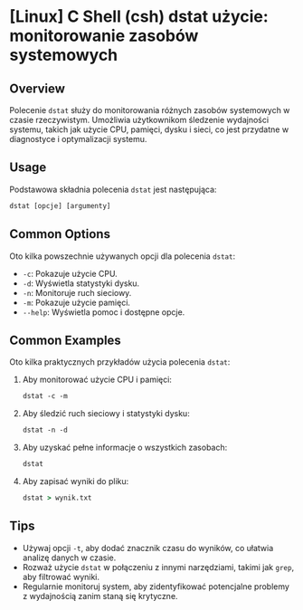 # [Linux] C Shell (csh) dstat użycie: monitorowanie zasobów systemowych

## Overview
Polecenie `dstat` służy do monitorowania różnych zasobów systemowych w czasie rzeczywistym. Umożliwia użytkownikom śledzenie wydajności systemu, takich jak użycie CPU, pamięci, dysku i sieci, co jest przydatne w diagnostyce i optymalizacji systemu.

## Usage
Podstawowa składnia polecenia `dstat` jest następująca:

```csh
dstat [opcje] [argumenty]
```

## Common Options
Oto kilka powszechnie używanych opcji dla polecenia `dstat`:

- `-c`: Pokazuje użycie CPU.
- `-d`: Wyświetla statystyki dysku.
- `-n`: Monitoruje ruch sieciowy.
- `-m`: Pokazuje użycie pamięci.
- `--help`: Wyświetla pomoc i dostępne opcje.

## Common Examples
Oto kilka praktycznych przykładów użycia polecenia `dstat`:

1. Aby monitorować użycie CPU i pamięci:
   ```csh
   dstat -c -m
   ```

2. Aby śledzić ruch sieciowy i statystyki dysku:
   ```csh
   dstat -n -d
   ```

3. Aby uzyskać pełne informacje o wszystkich zasobach:
   ```csh
   dstat
   ```

4. Aby zapisać wyniki do pliku:
   ```csh
   dstat > wynik.txt
   ```

## Tips
- Używaj opcji `-t`, aby dodać znacznik czasu do wyników, co ułatwia analizę danych w czasie.
- Rozważ użycie `dstat` w połączeniu z innymi narzędziami, takimi jak `grep`, aby filtrować wyniki.
- Regularnie monitoruj system, aby zidentyfikować potencjalne problemy z wydajnością zanim staną się krytyczne.